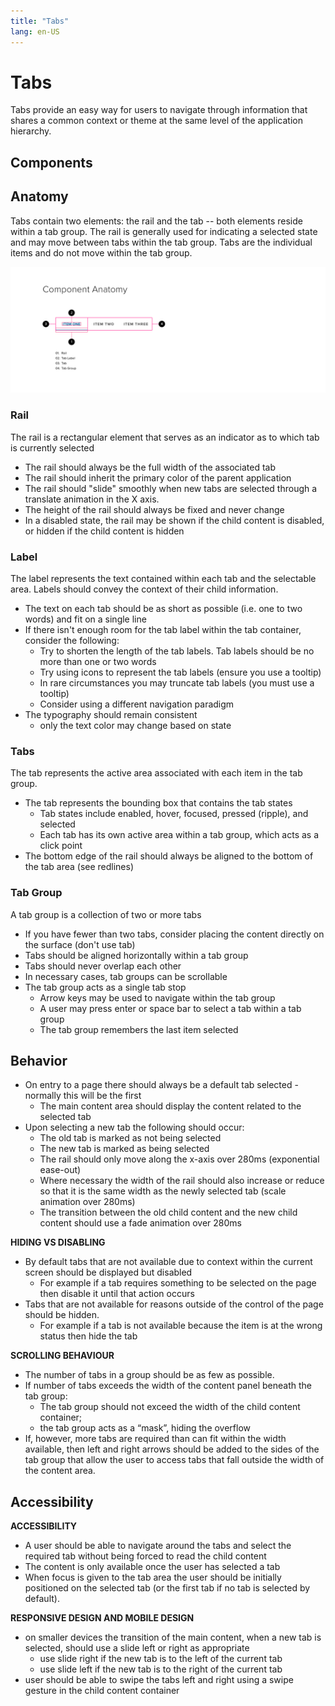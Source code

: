 ```yaml
---
title: "Tabs"
lang: en-US
---
```


# Tabs

Tabs provide an easy way for users to navigate through information that shares a common context or theme at the same level of the application hierarchy.

## Components

## Anatomy

Tabs contain two elements: the rail and the tab -- both elements reside within a tab group. The rail is generally used for indicating a selected state and may move between tabs within the tab group. Tabs are the individual items and do not move within the tab group.

![Component Anatomy](./assets/anatomy.png)

### Rail

The rail is a rectangular element that serves as an indicator as to which tab is currently selected

- The rail should always be the full width of the associated tab
- The rail should inherit the primary color of the parent application
- The rail should "slide" smoothly when new tabs are selected through a translate animation in the X axis.
- The height of the rail should always be fixed and never change
- In a disabled state, the rail may be shown if the child content is disabled, or hidden if the child content is hidden

### Label

The label represents the text contained within each tab and the selectable area. Labels should convey the context of their child information.

- The text on each tab should be as short as possible (i.e. one to two words) and fit on a single line
- If there isn't enough room for the tab label within the tab container, consider the following:
  - Try to shorten the length of the tab labels. Tab labels should be no more than one or two words
  - Try using icons to represent the tab labels (ensure you use a tooltip)
  - In rare circumstances you may truncate tab labels (you must use a tooltip)
  - Consider using a different navigation paradigm
- The typography should remain consistent
  - only the text color may change based on state

### Tabs

The tab represents the active area associated with each item in the tab group.

- The tab represents the bounding box that contains the tab states
  - Tab states include enabled, hover, focused, pressed (ripple), and selected
  - Each tab has its own active area within a tab group, which acts as a click point
- The bottom edge of the rail should always be aligned to the bottom of the tab area (see redlines)

### Tab Group

A tab group is a collection of two or more tabs

- If you have fewer than two tabs, consider placing the content directly on the surface (don't use tab)
- Tabs should be aligned horizontally within a tab group
- Tabs should never overlap each other
- In necessary cases, tab groups can be scrollable
- The tab group acts as a single tab stop
  - Arrow keys may be used to navigate within the tab group
  - A user may press enter or space bar to select a tab within a tab group
  - The tab group remembers the last item selected

## Behavior

- On entry to a page there should always be a default tab selected - normally this will be the first
  - The main content area should display the content related to the selected tab
- Upon selecting a new tab the following should occur:
  - The old tab is marked as not being selected
  - The new tab is marked as being selected
  - The rail should only move along the x-axis over 280ms (exponential ease-out)
  - Where necessary the width of the rail should also increase or reduce so that it is the same width as the newly selected tab (scale animation over 280ms)
  - The transition between the old child content and the new child content should use a fade animation over 280ms

**HIDING VS DISABLING**

- By default tabs that are not available due to context within the current screen should be displayed but disabled
  - For example if a tab requires something to be selected on the page then disable it until that action occurs
- Tabs that are not available for reasons outside of the control of the page should be hidden.
  - For example if a tab is not available because the item is at the wrong status then hide the tab

**SCROLLING BEHAVIOUR**

- The number of tabs in a group should be as few as possible.
- If number of tabs exceeds the width of the content panel beneath the tab group:
  - The tab group should not exceed the width of the child content container;
  - the tab group acts as a “mask”, hiding the overflow
- If, however, more tabs are required than can fit within the width available, then left and right arrows should be added to the sides of the tab group that allow the user to access tabs that fall outside the width of the content area.

## Accessibility

**ACCESSIBILITY**

- A user should be able to navigate around the tabs and select the required tab without being forced to read the child content
- The content is only available once the user has selected a tab
- When focus is given to the tab area the user should be initially positioned on the selected tab (or the first tab if no tab is selected by default).

**RESPONSIVE DESIGN AND MOBILE DESIGN**

- on smaller devices the transition of the main content, when a new tab is selected, should use a slide left or right as appropriate
  - use slide right if the new tab is to the left of the current tab
  - use slide left if the new tab is to the right of the current tab
- user should be able to swipe the tabs left and right using a swipe gesture in the child content container
